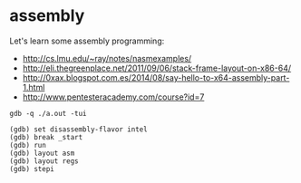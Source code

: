 assembly
========

Let's learn some assembly programming:

- http://cs.lmu.edu/~ray/notes/nasmexamples/
- http://eli.thegreenplace.net/2011/09/06/stack-frame-layout-on-x86-64/
- http://0xax.blogspot.com.es/2014/08/say-hello-to-x64-assembly-part-1.html
- http://www.pentesteracademy.com/course?id=7

````
gdb -q ./a.out -tui
````
````
(gdb) set disassembly-flavor intel
(gdb) break _start
(gdb) run
(gdb) layout asm
(gdb) layout regs
(gdb) stepi
````
